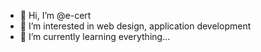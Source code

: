 - 👋 Hi, I’m @e-cert
- 👀 I’m interested in web design, application development
- 🌱 I’m currently learning everything...
<!---
e-cert/e-cert is a ✨ special ✨ repository because its `README.md` (this file) appears on your GitHub profile.
You can click the Preview link to take a look at your changes.
--->
